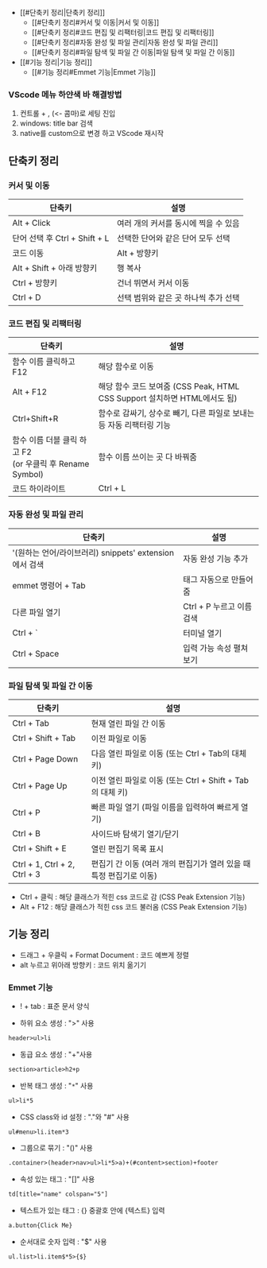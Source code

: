 
- [[#단축키 정리|단축키 정리]]
	- [[#단축키 정리#커서 및 이동|커서 및 이동]]
	- [[#단축키 정리#코드 편집 및 리팩터링|코드 편집 및 리팩터링]]
	- [[#단축키 정리#자동 완성 및 파일 관리|자동 완성 및 파일 관리]]
	- [[#단축키 정리#파일 탐색 및 파일 간 이동|파일 탐색 및 파일 간 이동]]
- [[#기능 정리|기능 정리]]
	- [[#기능 정리#Emmet 기능|Emmet 기능]]

### VScode 메뉴 하얀색 바 해결방법

1) 컨트롤 + , (<- 콤마)로 세팅 진입 
2) windows: title bar 검색
3) native를 custom으로 변경 하고 VScode 재시작

## 단축키 정리

### 커서 및 이동
| 단축키                      | 설명                    |
| ------------------------ | --------------------- |
| Alt + Click              | 여러 개의 커서를 동시에 찍을 수 있음 |
| 단어 선택 후 Ctrl + Shift + L | 선택한 단어와 같은 단어 모두 선택   |
| 코드 이동                    | Alt + 방향키             |
| Alt + Shift + 아래 방향키     | 행 복사                  |
| Ctrl + 방향키               | 건너 뛰면서 커서 이동          |
| Ctrl + D                 | 선택 범위와 같은 곳 하나씩 추가 선택 |

### 코드 편집 및 리팩터링
| 단축키                                             | 설명                                                                 |
|---------------------------------------------------|--------------------------------------------------------------------|
| 함수 이름 클릭하고 F12                              | 해당 함수로 이동                                                    |
| Alt + F12                                         | 해당 함수 코드 보여줌 (CSS Peak, HTML CSS Support 설치하면 HTML에서도 됨) |
| Ctrl+Shift+R                                      | 함수로 감싸기, 상수로 빼기, 다른 파일로 보내는 등 자동 리팩터링 기능         |
| 함수 이름 더블 클릭 하고 F2 <br>(or 우클릭 후 Rename Symbol) | 함수 이름 쓰이는 곳 다 바꿔줌                                        |
| 코드 하이라이트                                    | Ctrl + L                                                           |

### 자동 완성 및 파일 관리
| 단축키                                      | 설명                 |
| ---------------------------------------- | ------------------ |
| '(원하는 언어/라이브러리) snippets' extension에서 검색 | 자동 완성 기능 추가        |
| emmet 명령어 + Tab                          | 태그 자동으로 만들어줌       |
| 다른 파일 열기                                 | Ctrl + P 누르고 이름 검색 |
| Ctrl + `                                 | 터미널 열기             |
| Ctrl + Space                             | 입력 가능 속성 펼쳐보기      |

### 파일 탐색 및 파일 간 이동
| 단축키                          | 설명                                         |
| ---------------------------- | ------------------------------------------ |
| Ctrl + Tab                   | 현재 열린 파일 간 이동                              |
| Ctrl + Shift + Tab           | 이전 파일로 이동                                  |
| Ctrl + Page Down             | 다음 열린 파일로 이동 (또는 Ctrl + Tab의 대체 키)         |
| Ctrl + Page Up               | 이전 열린 파일로 이동 (또는 Ctrl + Shift + Tab의 대체 키) |
| Ctrl + P                     | 빠른 파일 열기 (파일 이름을 입력하여 빠르게 열기)              |
| Ctrl + B                     | 사이드바 탐색기 열기/닫기                             |
| Ctrl + Shift + E             | 열린 편집기 목록 표시                               |
| Ctrl + 1, Ctrl + 2, Ctrl + 3 | 편집기 간 이동 (여러 개의 편집기가 열려 있을 때 특정 편집기로 이동)   |

- Ctrl + 클릭 : 해당 클래스가 적힌 css 코드로 감 (CSS Peak Extension 기능)
- Alt + F12 : 해당 클래스가 적힌 css 코드 불러옴 (CSS Peak Extension 기능)


## 기능 정리

- 드래그 + 우클릭 + Format Document : 코드 예쁘게 정렬
- alt 누르고 위아래 방향키 : 코드 위치 옮기기

### Emmet 기능

 - ! + tab : 표준 문서 양식

- 하위 요소 생성 : ">" 사용
```html
header>ul>li
```

- 동급 요소 생성 : "+"사용
```html
section>article>h2+p
```

- 반복 태그 생성 : "`*`" 사용
```html
ul>li*5
```

- CSS class와 id 설정 : "."와 "#" 사용
```html
ul#menu>li.item*3
```

- 그룹으로 묶기 : "()" 사용
```html
.container>(header>nav>ul>li*5>a)+(#content>section)+footer
```

- 속성 있는 태그 : "[]" 사용
```html
td[title="name" colspan="5"]
```

- 텍스트가 있는 태그 : {} 중괄호 안에 {텍스트} 입력
```html
a.button{Click Me}
```

- 순서대로 숫자 입력 : "$" 사용
```html
ul.list>li.item$*5>{$}
```

